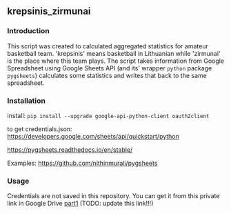 ## krepsinis_zirmunai

### Introduction

This script was created to calculated aggregated statistics for amateur basketball team. 'krepsinis' means basketball in Lithuanian while 'zirmunai' is the place where this team plays. The script takes information from Google Spreadsheet using Google Sheets API (and its' wrapper `python` package `pygsheets`) calculates some statistics and writes that back to the same spreadsheet.


### Installation


install:
```pip install --upgrade google-api-python-client oauth2client```

to get credentials.json:
https://developers.google.com/sheets/api/quickstart/python

https://pygsheets.readthedocs.io/en/stable/

Examples: https://github.com/nithinmurali/pygsheets

### Usage

Credentials are not saved in this repository. You can get it from this private link in Google Drive [part1](https://drive.google.com/file/d/1zkNIWhjg07Q11RW3LQ91KWkCC9Ycs-tw1Q/view?usp=sharing) (TODO: update this link!!!)

